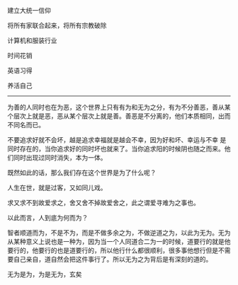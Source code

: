 建立大统一信仰

将所有家联合起来，将所有宗教破除

计算机和服装行业

时间花销

英语习得

养活自己
___
为善的人同时也在为恶，这个世界上只有有为和无为之分，有为不分善恶，善从某个层次上就是恶，恶从某个层次上就是善。善恶是不分离的，他们本质相同，出而不同名而已。

  

不要追求好就不会坏，越是追求幸福就是越会不幸，因为好和坏、幸运与不幸 是同时存在的，当你追求好的同时坏也就来了。当你追求阳的时候阴也随之而来。他们同时出现过同时消失，本为一体。

  

既然如此的话，那么我们存在这个世界是为了什么呢？

人生在世，就是过客，又如同儿戏。

求又求不到故爱求之，舍又舍不掉故爱舍之，此之谓爱寻难为之事也。

以此而言，人到底为何而为？

智者顺道而为，不是不为，而是不做多余之为，不做逆道之为，以此为无为。无为从某种意义上说也是一种为，因为当一个人同道合二为一的时候，道要行的就是他要行的，他要行的也是道要行的，所以他行什么都很顺利，很多事他想行但是不需要自己亲自，道自然会把这件事行了。所以无为之为背后是有深刻的道的。

无为是为，为是无为，玄矣